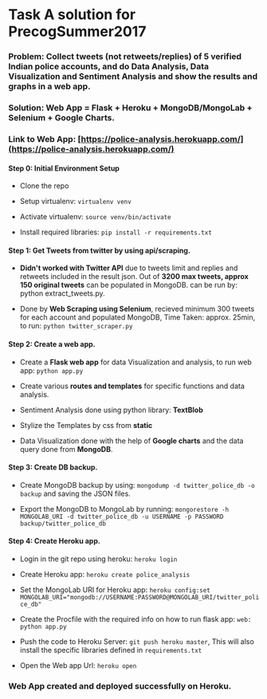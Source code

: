 # Task A solution for PrecogSummer2017

### Problem: Collect tweets (not retweets/replies) of 5 verified Indian police accounts, and do Data Analysis, Data Visualization and Sentiment Analysis and show the results and graphs in a web app.

### Solution: Web App = Flask + Heroku + MongoDB/MongoLab + Selenium + Google Charts.

### Link to Web App: [https://police-analysis.herokuapp.com/](https://police-analysis.herokuapp.com/)

#### Step 0: Initial Environment Setup

- Clone the repo

- Setup virtualenv: `virtualenv venv`

- Activate virtualenv: `source venv/bin/activate`

- Install required libraries: `pip install -r requirements.txt`

#### Step 1: Get Tweets from twitter by using api/scraping.

- **Didn't worked with Twitter API** due to tweets limit and replies and retweets included in the result json. Out of **3200 max tweets, approx 150 original tweets** can be populated in MongoDB. can be run by: python extract_tweets.py.

- Done by **Web Scraping using Selenium**, recieved minimum 300 tweets for each account and populated MongoDB, Time Taken: approx. 25min, to run: `python twitter_scraper.py`

#### Step 2: Create a web app.

- Create a **Flask web app** for data Visualization and analysis, to run web app: `python app.py`

- Create various **routes and templates** for specific functions and data analysis.

- Sentiment Analysis done using python library: **TextBlob**

- Stylize the Templates by css from **static**

- Data Visualization done with the help of **Google charts** and the data query done from **MongoDB**.

#### Step 3: Create DB backup.

- Create MongoDB backup by using: `mongodump -d twitter_police_db -o backup` and saving the JSON files.

- Export the MongoDB to MongoLab by running: `mongorestore -h MONGOLAB_URI -d twitter_police_db -u USERNAME -p PASSWORD backup/twitter_police_db`

#### Step 4: Create Heroku app.

- Login in the git repo using heroku: `heroku login`

- Create Heroku app: `heroku create police_analysis`

- Set the MongoLab URI for Heroku app: `heroku config:set MONGOLAB_URI="mongodb://USERNAME:PASSWORD@MONGOLAB_URI/twitter_police_db"`

- Create the Procfile with the required info on how to run flask app: `web: python app.py`

- Push the code to Heroku Server: `git push heroku master`, This will also install the specific libraries defined in `requirements.txt`

- Open the Web app Url: `heroku open`

### Web App created and deployed successfully on Heroku.
